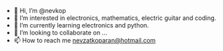 - 👋 Hi, I’m @nevkop
- 👀 I’m interested in electronics, mathematics, electric guitar and coding.
- 🌱 I’m currently learning electronics and python.
- 💞️ I’m looking to collaborate on ...
- 📫 How to reach me nevzatkoparan@hotmail.com

<!---
nevkop/nevkop is a ✨ special ✨ repository because its `README.md` (this file) appears on your GitHub profile.
You can click the Preview link to take a look at your changes.
--->
